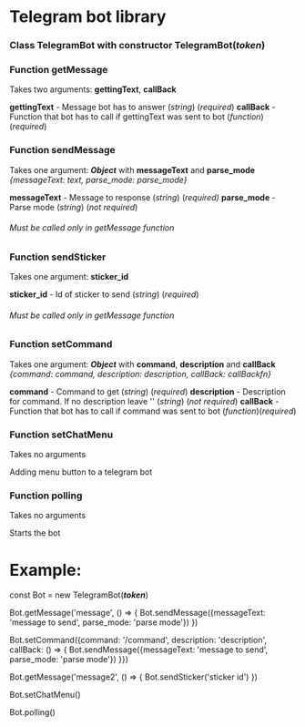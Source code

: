 # Telegram bot library


### Class TelegramBot with constructor TelegramBot(***token***)


### Function getMessage

   Takes two arguments: **gettingText**, **callBack**

   **gettingText** - Message bot has to answer (*string*) (*required*)
   **callBack** - Function that bot has to call if gettingText was sent to bot (*function*) (*required*)


### Function sendMessage

   Takes one argument: ***Object*** with **messageText** and **parse_mode** *{messageText: text, parse_mode: parse_mode}*

   **messageText** - Message to response (*string*) (*required)*
   **parse_mode** - Parse mode (*string*) (*not required*)

   ###### Must be called only in getMessage function 


### Function sendSticker

   Takes one argument: **sticker_id**

   **sticker_id** - Id of sticker to send (*string*) (*required*)

   ###### Must be called only in getMessage function 


### Function setCommand 

   Takes one argument: ***Object*** with **command**, **description** and **callBack** *{command: command, description: description, callBack: callBackfn}*

   **command** - Command to get (*string*) (*required*)
   **description** - Description for command. If no description leave '' (*string*) (*not required*)
   **callBack** - Function that bot has to call if command was sent to bot (*function*)(*required*)


### Function setChatMenu

   Takes no arguments

   Adding menu button to a telegram bot


### Function polling

   Takes no arguments

   Starts the bot


# Example:

const Bot = new TelegramBot(***token***)

Bot.getMessage('message', () => {
   Bot.sendMessage({messageText: 'message to send', parse_mode: 'parse mode'})
})

Bot.setCommand({command: '/command', description: 'description', callBack: () => {
   Bot.sendMessage({messageText: 'message to send', parse_mode: 'parse mode'})
}})

Bot.getMessage('message2', () => {
   Bot.sendSticker('sticker id')
})

Bot.setChatMenu()

Bot.polling()


